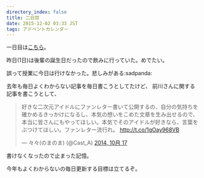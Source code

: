 ```yaml
---
directory_index: false
title: 二日目
date: 2015-12-02 03:33 JST
tags: アドベントカレンダー
---
```


一日目は[こちら](/blog/2015/12/01/12.html)。

昨日(1日)は後輩の誕生日だったので飲みに行っていた。めでたい。

誤って授業に今日は行けなかった。悲しみがある:sadpanda:

去年も毎日よくわからない記事を毎日書こうとしてたけど、
前川さんに関する記事を書こうとして、
<blockquote class="twitter-tweet" lang="ja"><p lang="ja" dir="ltr">好きな二次元アイドルにファンレター書いて公開するの、自分の気持ちを確かめるきっかけになるし、本気の想いをこめた文章を生み出せるので、本当に皆さんにもやってほしい。本気でそのアイドルが好きなら、言葉をぶつけてほしい。ファンレター流行れ。&#10;<a href="http://t.co/1gOay968VB">http://t.co/1gOay968VB</a></p>&mdash; 々々(のまのま) (@Cast_A) <a href="https://twitter.com/Cast_A/status/523090982632316930">2014, 10月 17</a></blockquote>
<script async src="//platform.twitter.com/widgets.js" charset="utf-8"></script>
書けなくなったので止まった記憶。

今年もよくわからないの毎日更新する目標は立てるぞ。

